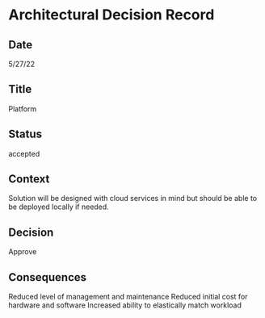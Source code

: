 # Architectural Decision Record
## Date
5/27/22 

## Title
Platform

## Status
accepted

## Context 
Solution will be designed with cloud services in mind but should be able to be deployed locally if needed.

## Decision
Approve

## Consequences
Reduced level of management and maintenance
Reduced initial cost for hardware and software
Increased ability to elastically match workload

